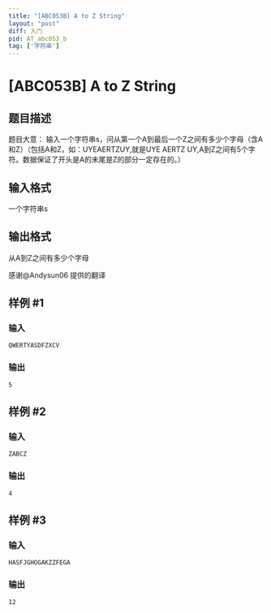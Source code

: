 ```yaml
---
title: "[ABC053B] A to Z String"
layout: "post"
diff: 入门
pid: AT_abc053_b
tag: ['字符串']
---
```


# [ABC053B] A to Z String

## 题目描述

题目大意：
输入一个字符串s，问从第一个A到最后一个Z之间有多少个字母（含A和Z）（包括A和Z，如：UYEAERTZUY,就是UYE AERTZ UY,A到Z之间有5个字符。数据保证了开头是A的末尾是Z的部分一定存在的。）

## 输入格式

一个字符串s

## 输出格式

从A到Z之间有多少个字母


感谢@Andysun06 提供的翻译

## 样例 #1

### 输入

```
QWERTYASDFZXCV
```

### 输出

```
5
```

## 样例 #2

### 输入

```
ZABCZ
```

### 输出

```
4
```

## 样例 #3

### 输入

```
HASFJGHOGAKZZFEGA
```

### 输出

```
12
```


